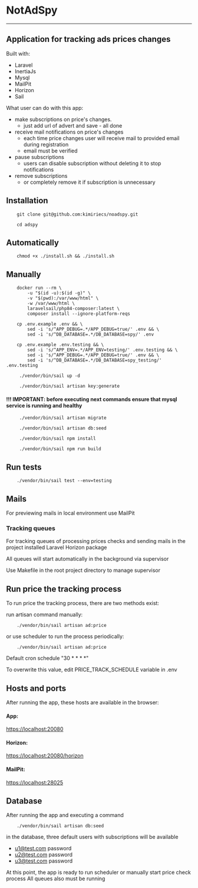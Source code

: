 # NotAdSpy

---

## Application for tracking ads prices changes
Built with:
- Laravel
- InertiaJs
- Mysql
- MailPit
- Horizon
- Sail

What user can do with this app:
- make subscriptions on price\'s changes. 
  - just add url of advert and save - all done
- receive mail notifications on price\'s changes
  - each time price changes user will receive mail to provided email during registration
  - email must be verified
- pause subscriptions
  - users can disable subscription without deleting it to stop notifications
- remove subscriptions
  - or completely remove it if subscription is unnecessary

## Installation

```shell
    git clone git@github.com:kimiriecs/noadspy.git
```

```shell
    cd adspy
```

## Automatically

```shell
    chmod +x ./install.sh && ./install.sh
```

## Manually

```shell
    docker run --rm \
        -u "$(id -u):$(id -g)" \
        -v "$(pwd):/var/www/html" \
        -w /var/www/html \
        laravelsail/php84-composer:latest \
        composer install --ignore-platform-reqs
```

```shell
    cp .env.example .env && \
        sed -i 's/^APP_DEBUG=.*/APP_DEBUG=true/' .env && \
        sed -i 's/^DB_DATABASE=.*/DB_DATABASE=spy/' .env
```

```shell
    cp .env.example .env.testing && \
        sed -i 's/^APP_ENV=.*/APP_ENV=testing/' .env.testing && \
        sed -i 's/^APP_DEBUG=.*/APP_DEBUG=true/' .env && \
        sed -i 's/^DB_DATABASE=.*/DB_DATABASE=spy_testing/' .env.testing
```

```shell
     ./vendor/bin/sail up -d
```

```shell
     ./vendor/bin/sail artisan key:generate
```

#### !!! IMPORTANT: before executing next commands ensure that mysql service is running and healthy

```shell
     ./vendor/bin/sail artisan migrate
```

```shell
     ./vendor/bin/sail artisan db:seed
```

```shell
     ./vendor/bin/sail npm install
```

```shell
     ./vendor/bin/sail npm run build
```

## Run tests
```shell
    ./vendor/bin/sail test --env=testing
```

## Mails

For previewing mails in local environment use MailPit

### Tracking queues

For tracking queues of processing prices checks and sending mails in the project installed Laravel Horizon package

All queues will start automatically in the background via supervisor 

Use Makefile in the root project directory to manage supervisor

## Run price the tracking process

To run price the tracking process, there are two methods exist:

run artisan command manually:
```shell
    ./vendor/bin/sail artisan ad:price
```
or use scheduler to run the process periodically:
```shell   
    ./vendor/bin/sail artisan ad:price
```

Default cron schedule "30 * * * *" 

To overwrite this value, edit PRICE_TRACK_SCHEDULE variable in .env

## Hosts and ports

After running the app, these hosts are available in the browser:

#### App:
[https://localhost:20080](https://localhost:20080)

#### Horizon:
[https://localhost:20080/horizon](https://localhost:20080/horizon)

#### MailPit:
[https://localhost:28025](https://localhost:28025)

## Database

After running the app and executing a command 

```shell
    ./vendor/bin/sail artisan db:seed
```
in the database, three default users with subscriptions will be available
  - u1@test.com password
  - u2@test.com password
  - u3@test.com password

At this point, the app is ready to run scheduler or manually start price check process
All queues also must be running
